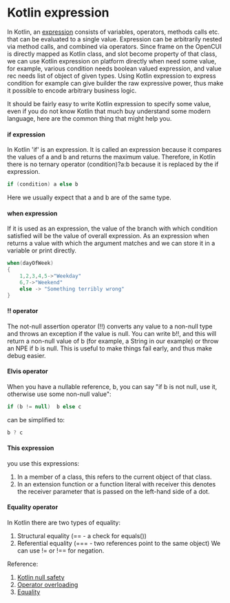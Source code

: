 # Kotlin expression
In Kotlin, an [expression](https://kotlinlang.org/spec/expressions.html) consists of variables, operators, methods calls etc. that can be evaluated to a single value. Expression can be arbitrarily nested via method calls, and combined via operators. Since frame on the OpenCUI is directly mapped as Kotlin class, and slot become property of that class, we can use Kotlin expression on platform directly when need some value, for example, various condition needs boolean valued expression, and value rec needs list of object of given types. Using Kotlin expression to express condition for example can give builder the raw expressive power, thus make it possible to encode arbitrary business logic. 

It should be fairly easy to write Kotlin expression to specify some value, even if you do not know Kotlin that much buy understand some modern language, here are the common thing that might help you.

#### if expression 
In Kotlin 'if' is an expression. It is called an expression because it compares the values of a and b and returns the maximum value. Therefore, in Kotlin there is no ternary operator (condition)?a:b because it is replaced by the if expression. 
``` kotlin
if (condition) a else b
```
Here we usually expect that a and b are of the same type.

#### when expression
If it is used as an expression, the value of the branch with which condition satisfied will be the value of overall expression. As an expression when returns a value with which the argument matches and we can store it in a variable or print directly. 

``` kotlin
when(dayOfWeek)
{
    1,2,3,4,5->"Weekday"
    6,7->"Weekend"
    else -> "Something terribly wrong"
}
```

#### !! operator
The not-null assertion operator (!!) converts any value to a non-null type and throws an exception if the value is null. You can write b!!, and this will return a non-null value of b (for example, a String in our example) or throw an NPE if b is null. This is useful to make things fail early, and thus make debug easier. 

#### Elvis operator
When you have a nullable reference, b, you can say "if b is not null, use it, otherwise use some non-null value":
``` kotlin
if (b != null)  b else c
```
can be simplified to:
``` kotlin
b ? c
```

#### This expression
you use this expressions:
1. In a member of a class, this refers to the current object of that class.
2. In an extension function or a function literal with receiver this denotes the receiver parameter that is passed on the left-hand side of a dot.


#### Equality operator
In Kotlin there are two types of equality:
1. Structural equality (== - a check for equals())
2. Referential equality (=== - two references point to the same object)
We can use != or !== for negation. 

Reference:
1. [Kotlin null safety](https://kotlinlang.org/docs/null-safety.html)
2. [Operator overloading](https://kotlinlang.org/docs/operator-overloading.html)
3. [Equality](https://kotlinlang.org/docs/equality.html)